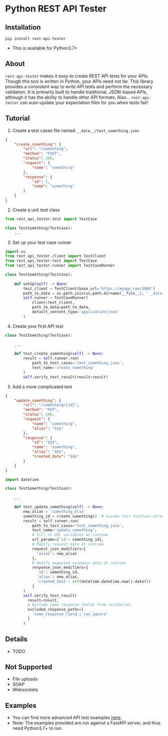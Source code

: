 # Python REST API Tester

## Installation
`pip install rest-api-tester`
- This is available for Python3.7+

## About
`rest-api-tester` makes it easy to create REST API tests for your APIs.
Though this tool is written in Python, your APIs need not be. This library provides a consistent way to write API tests 
and perform the necessary validation. It is primarily built to handle traditional, JSON-based APIs, although it has
the ability to handle other API formats. Also... `rest-api-tester` can auto-update your expectation files for you when 
tests fail!

## Tutorial

1. Create a test cases file named `__data__/test_something.json`
```json
{
    "create_something": {
        "url": "/something",
        "method": "POST",
        "status": 200,
        "request": {
            "name": "something"
        },
        "response": {
            "id": 1,
            "name": "something"
        }
    }
}
```

2. Create a unit test class
```python
from rest_api_tester.test import TestCase

class TestSomething(TestCase):
    ...
```

3. Set up your test case runner
```python
import os
from rest_api_tester.client import TestClient
from rest_api_tester.test import TestCase
from rest_api_tester.runner import TestCaseRunner

class TestSomething(TestCase):
    
    def setUp(self) -> None:
        test_client = TestClient(base_url='https://myapp.com:5000')
        path_to_data = os.path.join(os.path.dirname(__file__), '__data__')
        self.runner = TestCaseRunner(
            client=test_client,
            path_to_data=path_to_data,
            default_content_type='application/json'
        )
```

4. Create your first API test
```python
class TestSomething(TestCase):
    
    ...

    def test_create_something(self) -> None:
        result = self.runner.run(
            path_to_test_cases='test_something.json',
            test_name='create_something'
        )
        self.verify_test_result(result=result)
```

5. Add a more complicated test
```json
{
    "update_something": {
        "url": "/something/{id}",
        "method": "PUT",
        "status": 200,
        "request": {
            "name": "something",
            "alias": "$$$"
        },
        "response": {
            "id": "$$$",
            "name": "something",
            "alias": "$$$",
            "created_date": "$$$"
        }
    }
}
```
```python
import datetime

class TestSomething(TestCase):
    
    ...

    def test_update_something(self) -> None:
        new_alias = 'something_else'
        something_id = create_something()  # assume this function already exists
        result = self.runner.run(
            path_to_test_cases='test_something.json',
            test_name='update_something',
            # Fill in URL variables at runtime
            url_params={'id': something_id},
            # Modify request data at runtime
            request_json_modifiers={
              'alias': new_alias
            },
            # Modify expected response data at runtime
            response_json_modifiers={
              'id': something_id,
              'alias': new_alias,
              'created_date': str(datetime.datetime.now().date())
            }
        )
        self.verify_test_result(
          result=result,
          # Exclude some response fields from validation
          excluded_response_paths=[
            'some_response_field_i_can_ignore'
          ]
        )
```

## Details
- TODO

## Not Supported
- File uploads
- SOAP
- Websockets

## Examples
- You can find more advanced API test examples [here](https://github.com/alexschimpf/python-rest-api-tester/tree/main/tests/api).
- Note: The examples provided are run against a FastAPI server, and thus need Python3.7+ to run.